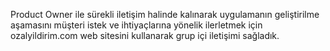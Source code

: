 Product Owner ile sürekli iletişim halinde kalınarak uygulamanın geliştirilme aşamasını müşteri istek ve ihtiyaçlarına yönelik ilerletmek için ozalyildirim.com web sitesini kullanarak grup içi iletişimi sağladık.
